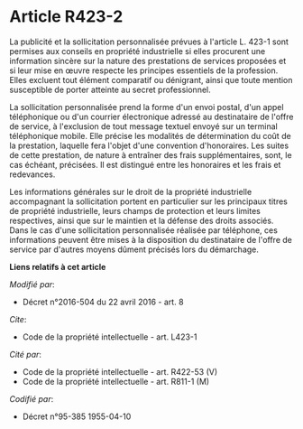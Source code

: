 # Article R423-2

La publicité et la sollicitation personnalisée prévues à l'article L. 423-1 sont permises aux conseils en propriété
industrielle si elles procurent une information sincère sur la nature des prestations de services proposées et si leur mise
en œuvre respecte les principes essentiels de la profession. Elles excluent tout élément comparatif ou dénigrant, ainsi que
toute mention susceptible de porter atteinte au secret professionnel. 

La sollicitation personnalisée prend la forme d'un envoi postal, d'un appel téléphonique ou d'un courrier électronique
adressé au destinataire de l'offre de service, à l'exclusion de tout message textuel envoyé sur un terminal téléphonique
mobile. Elle précise les modalités de détermination du coût de la prestation, laquelle fera l'objet d'une convention
d'honoraires. Les suites de cette prestation, de nature à entraîner des frais supplémentaires, sont, le cas échéant,
précisées. Il est distingué entre les honoraires et les frais et redevances. 

Les informations générales sur le droit de la propriété industrielle accompagnant la sollicitation portent en particulier sur
les principaux titres de propriété industrielle, leurs champs de protection et leurs limites respectives, ainsi que sur le
maintien et la défense des droits associés. Dans le cas d'une sollicitation personnalisée réalisée par téléphone, ces
informations peuvent être mises à la disposition du destinataire de l'offre de service par d'autres moyens dûment précisés
lors du démarchage.

**Liens relatifs à cet article**

_Modifié par_:

  - Décret n°2016-504 du 22 avril 2016 - art. 8

_Cite_:

  - Code de la propriété intellectuelle - art. L423-1

_Cité par_:

  - Code de la propriété intellectuelle - art. R422-53 (V)
  - Code de la propriété intellectuelle - art. R811-1 (M)

_Codifié par_:

  - Décret n°95-385 1955-04-10

